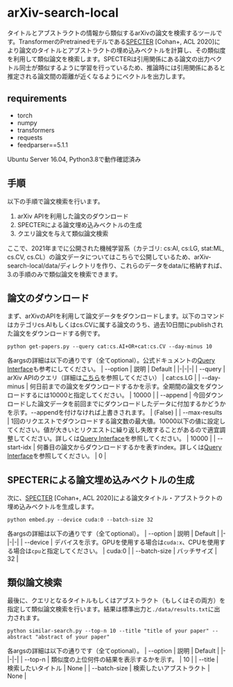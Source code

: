 # arXiv-search-local
タイトルとアブストラクトの情報から類似するarXivの論文を検索するツールです。TransformerのPretrainedモデルである[SPECTER](https://arxiv.org/abs/2004.07180) [Cohan+, ACL 2020]により論文のタイトルとアブストラクトの埋め込みベクトルを計算し、その類似度を利用して類似論文を検索します。SPECTERは引用関係にある論文の出力ベクトル同士が類似するように学習を行っているため、推論時には引用関係にあると推定される論文間の距離が近くなるようにベクトルを出力します。


## requirements
- torch
- numpy 
- transformers
- requests
- feedparser==5.1.1

Ubuntu Server 16.04, Python3.8で動作確認済み


## 手順
以下の手順で論文検索を行います。
1. arXiv APIを利用した論文のダウンロード
2. SPECTERによる論文埋め込みベクトルの生成
3. クエリ論文を与えて類似論文検索

ここで、2021年までに公開された機械学習系（カテゴリ: cs:AI, cs:LG, stat:ML, cs.CV, cs.CL）の論文データについてはこちらで公開しているため、arXiv-search-local/data/ディレクトリを作り、これらのデータをdata/に格納すれば、3.の手順のみで類似論文を検索できます。

## 論文のダウンロード
まず、arXivのAPIを利用して論文データをダウンロードします。以下のコマンドはカテゴリcs.AIもしくはcs.CVに属する論文のうち、過去10日間にpublishされた論文をダウンロードする例です。
```
python get-papers.py --query cat:cs.AI+OR+cat:cs.CV --day-minus 10
```
各argsの詳細は以下の通りです（全てoptional）。公式ドキュメントの[Query Interface](https://arxiv.org/help/api/user-manual#_query_interface)も参考にしてください。
|  --option  | 説明 | Default |
|-|-|-|
| --query | arXiv APIのクエリ（詳細は[こちら](https://arxiv.org/help/api/user-manual#query_details)を参照してください） | cat:cs.LG |
| --day-minus | 何日前までの論文をダウンロードするかを示す。全期間の論文をダウンロードするには10000と指定してください。 | 10000 |
| --append | 今回ダウンロードした論文データを前回までにダウンロードしたデータに付加するかどうかを示す。--appendを付けなければ上書きされます。 | (False) |
| --max-results | 1回のリクエストでダウンロードする論文数の最大値。10000以下の値に設定してください。値が大きいとリクエストに繰り返し失敗することがあるので適宜調整してください。詳しくは[Query Interface](https://arxiv.org/help/api/user-manual#_query_interface)を参照してください。 | 10000 |
| --start-idx | 何番目の論文からダウンロードするかを表すindex。詳しくは[Query Interface](https://arxiv.org/help/api/user-manual#_query_interface)を参照してください。 | 0 |


## SPECTERによる論文埋め込みベクトルの生成
次に、[SPECTER](https://arxiv.org/abs/2004.07180) [Cohan+, ACL 2020]による論文タイトル・アブストラクトの埋め込みベクトルを生成します。
```
python embed.py --device cuda:0 --batch-size 32
```
各argsの詳細は以下の通りです（全てoptional）。
|  --option  | 説明 | Default |
|-|-|-|
| --device | デバイスを示す。GPUを使用する場合は`cuda:x`、CPUを使用する場合は`cpu`と指定してください。 | cuda:0 |
| --batch-size | バッチサイズ | 32 |


## 類似論文検索
最後に、クエリとなるタイトルもしくはアブストラクト（もしくはその両方）を指定して類似論文検索を行います。結果は標準出力と`./data/results.txt`に出力されます。
```
python similar-search.py --top-n 10 --title "title of your paper" --abstract "abstract of your paper"
```
各argsの詳細は以下の通りです（全てoptional）。
|  --option  | 説明 | Default |
|-|-|-|
| --top-n | 類似度の上位何件の結果を表示するかを示す。 | 10 |
| --title | 検索したいタイトル | None |
| --batch-size | 検索したいアブストラクト | None |
